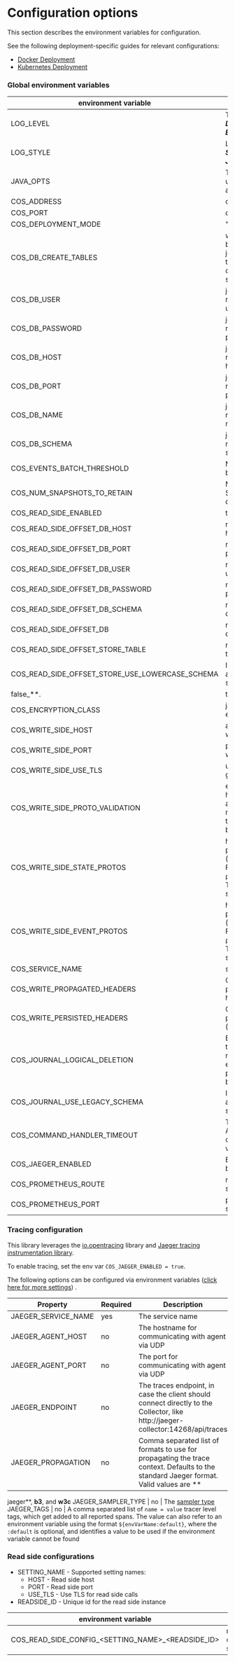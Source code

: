 # Configuration options

This section describes the environment variables for configuration.

See the following deployment-specific guides for relevant configurations:

- [Docker Deployment](./docker-deployment.md)
- [Kubernetes Deployment](./kubernetes-deployment.md)

### Global environment variables

| environment variable | description | default |
|--- | --- | --- |
| LOG_LEVEL | The possible values are: _**DEBUG**_, _**INFO**_, _**WARN**_, _**ERROR**_ | DEBUG |
| LOG_STYLE | Logging format: _**STANDARD**_, _**SIMPLE**_, _**JSON**_ | _**JSON**_ |
| JAVA_OPTS | The java options for the underlying jvm application | -Xms256M -Xmx1G -XX:+UseG1GC |
| COS_ADDRESS | container host | 0.0.0.0 |
| COS_PORT | container port | 9000 |
| COS_DEPLOYMENT_MODE | "docker" or "kubernetes" | "docker" |
| COS_DB_CREATE_TABLES | when enabled create both writeside journal/snapshot store tables and readside offset store if readside settings enabled. | false |
| COS_DB_USER | journal, snapshot and read side offsets store username | postgres |
| COS_DB_PASSWORD | journal, snapshot and read side offsets store password | changeme |
| COS_DB_HOST | journal, snapshot and read side offsets store host | localhost |
| COS_DB_PORT | journal, snapshot and read side offsets store port | 5432 |
| COS_DB_NAME | journal, snapshot and read side offsets store db name | postgres |
| COS_DB_SCHEMA | journal, snapshot and read side offsets store db schema | public |
| COS_EVENTS_BATCH_THRESHOLD | Number of Events to batch persist | 100 |
| COS_NUM_SNAPSHOTS_TO_RETAIN | Number of Aggregate Snapshot to persist to disk for swift recovery | 2 |
| COS_READ_SIDE_ENABLED | turn on readside or not | false |
| COS_READ_SIDE_OFFSET_DB_HOST | readside offset storage host | localhost |
| COS_READ_SIDE_OFFSET_DB_PORT | readside offset storage port | 5432 |
| COS_READ_SIDE_OFFSET_DB_USER | readside offset storage username | postgres |
| COS_READ_SIDE_OFFSET_DB_PASSWORD | readside offset storage password | changeme |
| COS_READ_SIDE_OFFSET_DB_SCHEMA | readside offset storage db scheme | postgres |
| COS_READ_SIDE_OFFSET_DB | readside offset storage db name | postgres |
| COS_READ_SIDE_OFFSET_STORE_TABLE | readside offset storage table name | read_side_offsets |
| COS_READ_SIDE_OFFSET_STORE_USE_LOWERCASE_SCHEMA | It is recommended applications before 0.8.0 should set it to **_
false_**.  | true |
| COS_ENCRYPTION_CLASS | java class to use for encryption | <none> |
| COS_WRITE_SIDE_HOST | address of the gRPC writeSide handler service | <none> |
| COS_WRITE_SIDE_PORT | port for the gRPC writeSide handler service | <none> |
| COS_WRITE_SIDE_USE_TLS | use TLS for outbound gRPC calls to write side | false |
| COS_WRITE_SIDE_PROTO_VALIDATION | enable validation of the handler service states and events proto message FQN. If not set to `true` the validation will be skipped.  | false |
| COS_WRITE_SIDE_STATE_PROTOS | handler service states proto message FQN (fully qualified typeUrl). Format: `packagename.messagename`. This will be a comma separated list of values | <none> |
| COS_WRITE_SIDE_EVENT_PROTOS | handler service events proto message FQN (fully qualified typeUrl). Format: `packagename.messagename`. This will be a comma separated list of values | <none> |
| COS_SERVICE_NAME | service name | chiefofstate |
| COS_WRITE_PROPAGATED_HEADERS | CSV of gRPC headers to propagate to write side handler | <none> |
| COS_WRITE_PERSISTED_HEADERS | CSV of gRPC headers to persist to journal (experimental) | <none> |
| COS_JOURNAL_LOGICAL_DELETION | Event deletion is triggered after saving a new snapshot. Old events would be deleted prior to old snapshots being deleted. | false |
| COS_JOURNAL_USE_LEGACY_SCHEMA | It is recommended that applications before 0.8.0 should set it to **_true_** | false |
| COS_COMMAND_HANDLER_TIMEOUT | Timeout required for the Aggregate to process command and reply. The value is in seconds. | 5 |
| COS_JAEGER_ENABLED | Enable tracing (see below for more options) | false |
| COS_PROMETHEUS_ROUTE | route for prometheus to scrap metrics | "metrics" |
| COS_PROMETHEUS_PORT | port for prometheus to scrap metrics | 9102 |

### Tracing configuration

This library leverages the [io.opentracing](https://opentracing.io/guides/java/) library
and [Jaeger tracing instrumentation library](https://github.com/jaegertracing/jaeger-client-java).

To enable tracing, set the env var `COS_JAEGER_ENABLED = true`.

The following options can be configured via environment
variables ([click here for more settings](https://github.com/jaegertracing/jaeger-client-java/blob/master/jaeger-core/README.md))
.

Property | Required | Description
--- | --- | ---
JAEGER_SERVICE_NAME | yes | The service name
JAEGER_AGENT_HOST | no | The hostname for communicating with agent via UDP
JAEGER_AGENT_PORT | no | The port for communicating with agent via UDP
JAEGER_ENDPOINT | no | The traces endpoint, in case the client should connect directly to the Collector, like http://jaeger-collector:14268/api/traces
JAEGER_PROPAGATION | no | Comma separated list of formats to use for propagating the trace context. Defaults to the standard Jaeger format. Valid values are **

jaeger**, **b3**, and **w3c**
JAEGER_SAMPLER_TYPE | no |
The [sampler type](https://www.jaegertracing.io/docs/latest/sampling/#client-sampling-configuration)
JAEGER_TAGS | no | A comma separated list of `name = value` tracer level tags, which get added to all reported spans.
The value can also refer to an environment variable using the format `${envVarName:default}`, where the `:default` is
optional, and identifies a value to be used if the environment variable cannot be found

### Read side configurations

- SETTING_NAME - Supported setting names:
    - HOST - Read side host
    - PORT - Read side port
    - USE_TLS - Use TLS for read side calls
- READSIDE_ID - Unique id for the read side instance

| environment variable | description | default |
|--- | --- | --- |
| COS_READ_SIDE_CONFIG_<SETTING_NAME>_<READSIDE_ID> | readside configuration settings | <none> |

